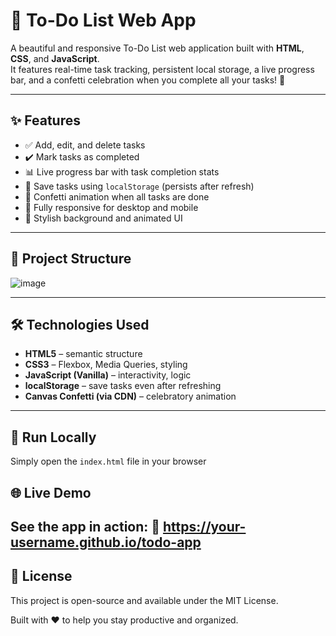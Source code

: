 # 📝 To-Do List Web App

A beautiful and responsive To-Do List web application built with **HTML**, **CSS**, and **JavaScript**.  
It features real-time task tracking, persistent local storage, a live progress bar, and a confetti celebration when you complete all your tasks! 🎉

---

## ✨ Features

- ✅ Add, edit, and delete tasks
- ✔️ Mark tasks as completed
- 📊 Live progress bar with task completion stats
- 💾 Save tasks using `localStorage` (persists after refresh)
- 🎉 Confetti animation when all tasks are done
- 📱 Fully responsive for desktop and mobile
- 🌄 Stylish background and animated UI

---

## 📁 Project Structure

![image](https://github.com/user-attachments/assets/4b4b0e12-8eca-4765-8623-351d2457e5d0)

---

## 🛠️ Technologies Used

- **HTML5** – semantic structure
- **CSS3** – Flexbox, Media Queries, styling
- **JavaScript (Vanilla)** – interactivity, logic
- **localStorage** – save tasks even after refreshing
- **Canvas Confetti (via CDN)** – celebratory animation

---
## 🚀 Run Locally

Simply open the `index.html` file in your browser

## 🌐 Live Demo
See the app in action:
🔗 https://your-username.github.io/todo-app
---
## 📜 License

This project is open-source and available under the MIT License.


Built with ❤️ to help you stay productive and organized.
